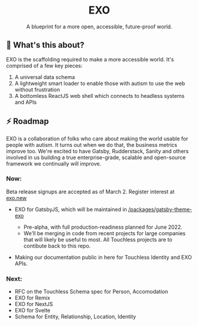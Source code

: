 <h1 align="center">EXO</h1>
<p align="center">A blueprint for a more open, accessible, future-proof world.</p>

## :hear_no_evil: What's this about?

EXO is the scaffolding required to make a more accessible world. It's comprised of a few key pieces:

1. A universal data schema
2. A lightweight smart loader to enable those with autism to use the web without frustration
3. A bottomless ReactJS web shell which connects to headless systems and APIs

## :zap: Roadmap

EXO is a collaboration of folks who care about making the world usable for people with autism. It turns out when we do that, the business metrics improve too. We're excited to have Gatsby, Rudderstack, Sanity and others involved in us building a true enterprise-grade, scalable and open-source framework we continually will improve.

### Now:

Beta release signups are accepted as of March 2. Register interest at <a href="https://exo.new/?utm_source=github">exo.new</a>

- EXO for GatsbyJS, which will be maintained in <a href="https://github.com/touchlesscode/exo/tree/main/packages/gatsby-theme-exo">/packages/gatsby-theme-exo</a>

  - Pre-alpha, with full production-readiness planned for June 2022.
  - We'll be merging in code from recent projects for large companies that will likely be useful to most. All Touchless projects are to contibute back to this repo.

- Making our documentation public in here for Touchless Identity and EXO APIs.

### Next:

- RFC on the Touchless Schema spec for Person, Accomodation
- EXO for Remix
- EXO for NextJS
- EXO for Svelte
- Schema for Entity, Relationship, Location, Identity
